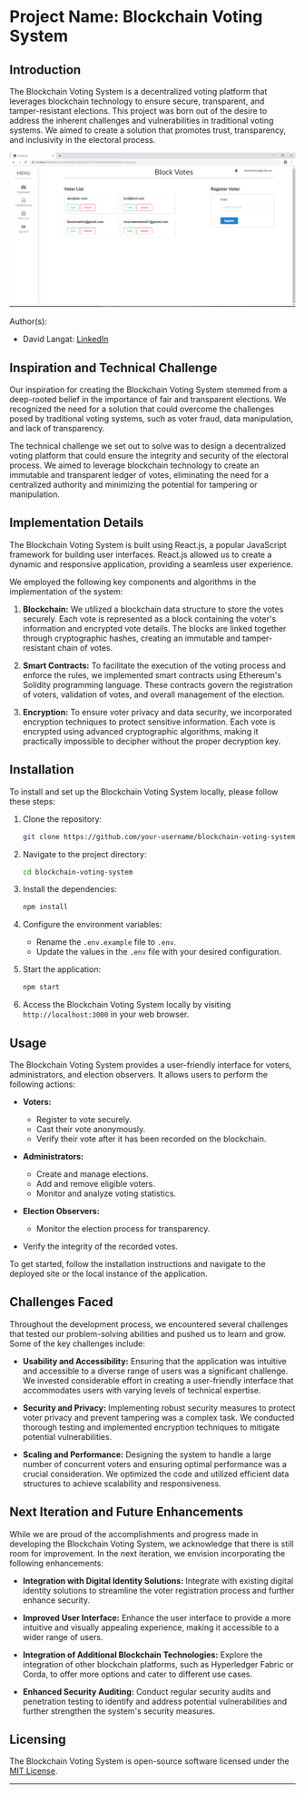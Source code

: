 # Project Name: Blockchain Voting System

## Introduction
The Blockchain Voting System is a decentralized voting platform that leverages blockchain technology to ensure secure, transparent, and tamper-resistant elections. This project was born out of the desire to address the inherent challenges and vulnerabilities in traditional voting systems. We aimed to create a solution that promotes trust, transparency, and inclusivity in the electoral process.

![Blockchain Voting System](screenshots/voterlist.PNG)

<!-- Deployed Site: [Blockchain Voting System](https://www.blockchainvotingsystem.com)
 -->
<!-- Final Project Blog Article: [Read our blog post](https://www.blockchainvotingsystem.com/blog)
 -->
Author(s):
- David Langat: [LinkedIn](https://www.linkedin.com/in/davidlangat)

## Inspiration and Technical Challenge
Our inspiration for creating the Blockchain Voting System stemmed from a deep-rooted belief in the importance of fair and transparent elections. We recognized the need for a solution that could overcome the challenges posed by traditional voting systems, such as voter fraud, data manipulation, and lack of transparency.

The technical challenge we set out to solve was to design a decentralized voting platform that could ensure the integrity and security of the electoral process. We aimed to leverage blockchain technology to create an immutable and transparent ledger of votes, eliminating the need for a centralized authority and minimizing the potential for tampering or manipulation.

## Implementation Details
The Blockchain Voting System is built using React.js, a popular JavaScript framework for building user interfaces. React.js allowed us to create a dynamic and responsive application, providing a seamless user experience.

We employed the following key components and algorithms in the implementation of the system:

1. **Blockchain:** We utilized a blockchain data structure to store the votes securely. Each vote is represented as a block containing the voter's information and encrypted vote details. The blocks are linked together through cryptographic hashes, creating an immutable and tamper-resistant chain of votes.

2. **Smart Contracts:** To facilitate the execution of the voting process and enforce the rules, we implemented smart contracts using Ethereum's Solidity programming language. These contracts govern the registration of voters, validation of votes, and overall management of the election.

3. **Encryption:** To ensure voter privacy and data security, we incorporated encryption techniques to protect sensitive information. Each vote is encrypted using advanced cryptographic algorithms, making it practically impossible to decipher without the proper decryption key.

## Installation
To install and set up the Blockchain Voting System locally, please follow these steps:

1. Clone the repository:
   ```bash
   git clone https://github.com/your-username/blockchain-voting-system.git
   ```

2. Navigate to the project directory:
   ```bash
   cd blockchain-voting-system
   ```

3. Install the dependencies:
   ```bash
   npm install
   ```

4. Configure the environment variables:
   - Rename the `.env.example` file to `.env`.
   - Update the values in the `.env` file with your desired configuration.

5. Start the application:
   ```bash
   npm start
   ```

6. Access the Blockchain Voting System locally by visiting `http://localhost:3000` in your web browser.

## Usage
The Blockchain Voting System provides a user-friendly interface for voters, administrators, and election observers. It allows users to perform the following actions:

- **Voters:**
  - Register to vote securely.
  - Cast their vote anonymously.
  - Verify their vote after it has been recorded on the blockchain.

- **Administrators:**
  - Create and manage elections.
  - Add and remove eligible voters.
  - Monitor and analyze voting statistics.

- **Election Observers:**
  - Monitor the election process for transparency.
 

 - Verify the integrity of the recorded votes.

To get started, follow the installation instructions and navigate to the deployed site or the local instance of the application.

## Challenges Faced
Throughout the development process, we encountered several challenges that tested our problem-solving abilities and pushed us to learn and grow. Some of the key challenges include:

- **Usability and Accessibility:** Ensuring that the application was intuitive and accessible to a diverse range of users was a significant challenge. We invested considerable effort in creating a user-friendly interface that accommodates users with varying levels of technical expertise.

- **Security and Privacy:** Implementing robust security measures to protect voter privacy and prevent tampering was a complex task. We conducted thorough testing and implemented encryption techniques to mitigate potential vulnerabilities.

- **Scaling and Performance:** Designing the system to handle a large number of concurrent voters and ensuring optimal performance was a crucial consideration. We optimized the code and utilized efficient data structures to achieve scalability and responsiveness.

## Next Iteration and Future Enhancements
While we are proud of the accomplishments and progress made in developing the Blockchain Voting System, we acknowledge that there is still room for improvement. In the next iteration, we envision incorporating the following enhancements:

- **Integration with Digital Identity Solutions:** Integrate with existing digital identity solutions to streamline the voter registration process and further enhance security.

- **Improved User Interface:** Enhance the user interface to provide a more intuitive and visually appealing experience, making it accessible to a wider range of users.

- **Integration of Additional Blockchain Technologies:** Explore the integration of other blockchain platforms, such as Hyperledger Fabric or Corda, to offer more options and cater to different use cases.

- **Enhanced Security Auditing:** Conduct regular security audits and penetration testing to identify and address potential vulnerabilities and further strengthen the system's security measures.


## Licensing
The Blockchain Voting System is open-source software licensed under the [MIT License](https://opensource.org/licenses/MIT).

---
